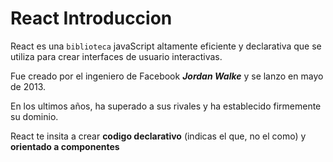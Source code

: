 # React Introduccion

React es una `biblioteca` javaScript altamente eficiente y declarativa que se utiliza para crear interfaces de usuario interactivas.

Fue creado por el ingeniero de Facebook ***Jordan Walke*** y se lanzo en mayo de 2013.

En los ultimos años, ha superado a sus rivales y ha establecido firmemente su dominio.

React te insita a crear **codigo declarativo** (indicas el que, no el como) y **orientado a componentes**